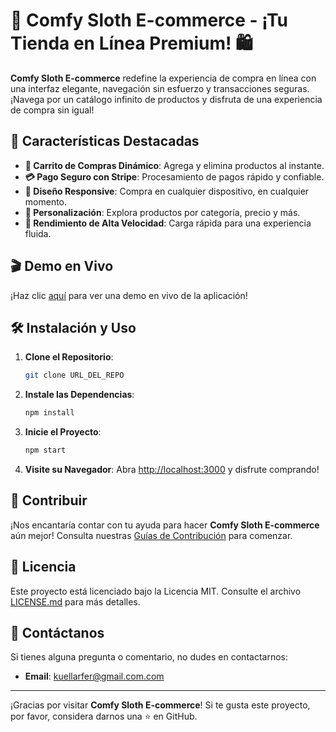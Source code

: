 # 🚀 Comfy Sloth E-commerce - ¡Tu Tienda en Línea Premium! 🛍️

**Comfy Sloth E-commerce** redefine la experiencia de compra en línea con una interfaz elegante, navegación sin esfuerzo y transacciones seguras. ¡Navega por un catálogo infinito de productos y disfruta de una experiencia de compra sin igual!

## 🌟 Características Destacadas

- **🛒 Carrito de Compras Dinámico**: Agrega y elimina productos al instante.
- **💳 Pago Seguro con Stripe**: Procesamiento de pagos rápido y confiable.
- **📱 Diseño Responsive**: Compra en cualquier dispositivo, en cualquier momento.
- **🎨 Personalización**: Explora productos por categoría, precio y más.
- **🚀 Rendimiento de Alta Velocidad**: Carga rápida para una experiencia fluida.

## 🎬 Demo en Vivo

¡Haz clic [aquí](https://ferkuellar.github.io/e-commerce/) para ver una demo en vivo de la aplicación!

## 🛠️ Instalación y Uso

1. **Clone el Repositorio**:
   ```bash
   git clone URL_DEL_REPO
   ```

2. **Instale las Dependencias**:
   ```bash
   npm install
   ```

3. **Inicie el Proyecto**:
   ```bash
   npm start
   ```

4. **Visite su Navegador**:
   Abra [http://localhost:3000](http://localhost:3000) y disfrute comprando!

## 🤝 Contribuir

¡Nos encantaría contar con tu ayuda para hacer **Comfy Sloth E-commerce** aún mejor! Consulta nuestras [Guías de Contribución](CONTRIBUTING.md) para comenzar.

## 📜 Licencia

Este proyecto está licenciado bajo la Licencia MIT. Consulte el archivo [LICENSE.md](LICENSE.md) para más detalles.

## 💌 Contáctanos

Si tienes alguna pregunta o comentario, no dudes en contactarnos:

- **Email**: kuellarfer@gmail.com.com

---

¡Gracias por visitar **Comfy Sloth E-commerce**! Si te gusta este proyecto, por favor, considera darnos una ⭐ en GitHub.

